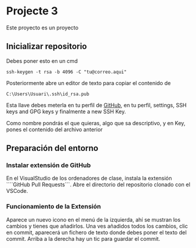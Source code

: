# Projecte 3

Este proyecto es un proyecto

## Inicializar repositorio

Debes poner esto en un cmd

```ssh-keygen -t rsa -b 4096 -C "tu@correo.aqui"```

Posteriormente abre un editor de texto para copiar el contenido de

```C:\Users\Usuari\.ssh\id_rsa.pub```

Esta llave debes meterla en tu perfil de [GitHub](https://github.com/settings/ssh/new), en tu perfil, settings, SSH keys and GPG keys y finalmente a new SSH Key.

Como nombre pondrás el que quieras, algo que sa descriptivo, y en Key, pones el contenido del archivo anterior

## Preparación del entorno

### Instalar extensión de GitHub
En el VisualStudio de los ordenadores de clase, instala la extensión ````GitHub Pull Requests```.
Abre el directorio del repositorio clonado con el VSCode.

### Funcionamiento de la Extensión
Aparece un nuevo icono en el menú de la izquierda, ahí se mustran los cambios y tienes que añadirlos.
Una ves añadidos todos los cambios, clic en commit, aparecerá un fichero de texto donde debes poner el texto del commit.
Arriba a la derecha hay un tic para guardar el commit.